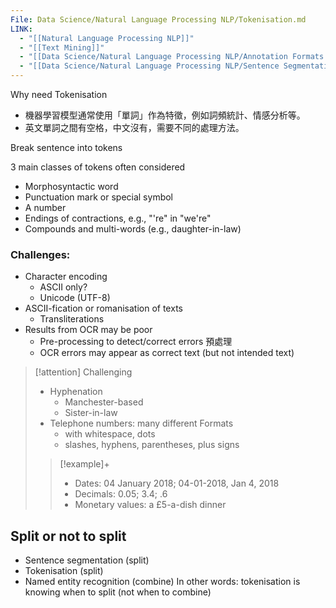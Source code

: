```yaml
---
File: Data Science/Natural Language Processing NLP/Tokenisation.md
LINK:
  - "[[Natural Language Processing NLP]]"
  - "[[Text Mining]]"
  - "[[Data Science/Natural Language Processing NLP/Annotation Formats.md]]"
  - "[[Data Science/Natural Language Processing NLP/Sentence Segmentation 句子細分.md]]"
---
```


Why need Tokenisation
- 機器學習模型通常使用「單詞」作為特徵，例如詞頻統計、情感分析等。
- 英文單詞之間有空格，中文沒有，需要不同的處理方法。



Break sentence into tokens

3 main classes of tokens often considered

- Morphosyntactic word
- Punctuation mark or special symbol
- A number
- Endings of contractions, e.g., "'re" in "we're"
- Compounds and multi-words (e.g., daughter-in-law)


### Challenges:

- Character encoding 
	- ASCII only?
	- Unicode (UTF-8)
- ASCII-fication or romanisation of texts
	- Transliterations
- Results from OCR may be poor
	- Pre-processing to detect/correct errors 預處理
	- OCR errors may appear as correct text (but not intended text)



> [!attention] Challenging
> 
> - Hyphenation
> 	- Manchester-based
> 	- Sister-in-law
> - Telephone numbers: many different Formats
> 	- with whitespace, dots
> 	- slashes, hyphens, parentheses, plus signs
> 
>> [!example]+ 
>> - Dates: 04 January 2018; 04-01-2018, Jan 4, 2018
>> - Decimals: 0.05; 3.4; .6
>> - Monetary values: a £5-a-dish dinner
> 


## Split or not to split 
- Sentence segmentation (split)
- Tokenisation (split)
- Named entity recognition (combine)
In other words: tokenisation is knowing when to split (not when to combine)













